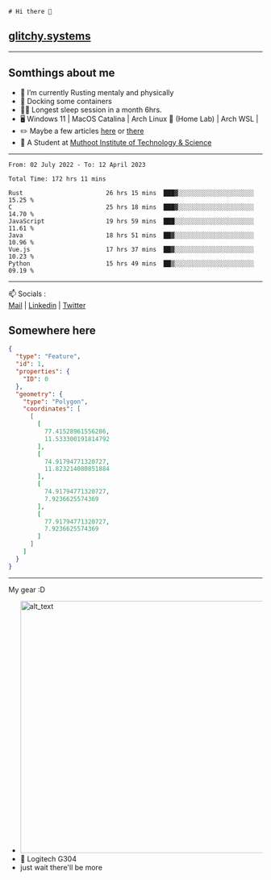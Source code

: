 ```
# Hi there 👋
```
## [glitchy.systems](https://glitchy.systems)
---

## Somthings about me



- 🌱 I’m currently Rusting mentaly and physically
- 🐋 Docking some containers
- 😶‍🌫️ Longest sleep session in a month 6hrs.
- 🖥️ Windows 11 | MacOS Catalina | Arch Linux 🦩 (Home Lab) | Arch WSL |
- ✏️ Maybe a few articles [here](https://medium.com/@advaithnarayanan8) or [there](https://medium.com/@advaithnarayanan8)
- 📑 A Student at [Muthoot Institute of Technology & Science](https://mgmits.ac.in/)



---

<!--START_SECTION:waka-->

```text
From: 02 July 2022 - To: 12 April 2023

Total Time: 172 hrs 11 mins

Rust                       26 hrs 15 mins  ███▓░░░░░░░░░░░░░░░░░░░░░   15.25 %
C                          25 hrs 18 mins  ███▓░░░░░░░░░░░░░░░░░░░░░   14.70 %
JavaScript                 19 hrs 59 mins  ███░░░░░░░░░░░░░░░░░░░░░░   11.61 %
Java                       18 hrs 51 mins  ██▓░░░░░░░░░░░░░░░░░░░░░░   10.96 %
Vue.js                     17 hrs 37 mins  ██▓░░░░░░░░░░░░░░░░░░░░░░   10.23 %
Python                     15 hrs 49 mins  ██▒░░░░░░░░░░░░░░░░░░░░░░   09.19 %
```

<!--END_SECTION:waka-->

---

📫 Socials :<br>
[Mail](mailto:advaithnarayanan8@gmail.com) | [Linkedin](https://www.linkedin.com/in/advaith-narayanan-a72152214/) | [Twitter](https://twitter.com/advaithnarayan)

## Somewhere here

```geojson
{
  "type": "Feature",
  "id": 1,
  "properties": {
    "ID": 0
  },
  "geometry": {
    "type": "Polygon",
    "coordinates": [
      [
        [
          77.41528961556286,
          11.533300191814792
        ],
        [
          74.91794771320727,
          11.823214080851884
        ],
        [
          74.91794771320727,
          7.9236625574369
        ],
        [
          77.91794771320727,
          7.9236625574369
        ]
      ]
    ]
  }
}
```


--- 
My gear :D

- [<img alt="alt_text" width="500px" src="https://valid.x86.fr/cache/banner/xv24bv-6.png" />](https://valid.x86.fr/xv24bv)
- 🐁 Logitech G304
- just wait there'll be more

